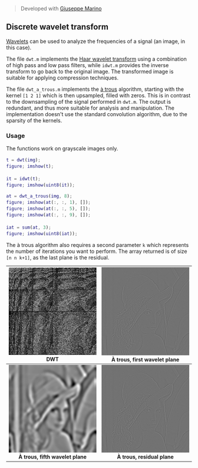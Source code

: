 > Developed with [Giuseppe Marino](https://github.com/giuseppe16180)

## Discrete wavelet transform

[Wavelets](https://en.wikipedia.org/wiki/Wavelet_transform) can be used to analyze the frequencies of a signal (an image, in this case).

The file `dwt.m` implements the [Haar wavelet transform](https://en.wikipedia.org/wiki/Haar_wavelet) using a combination of high pass and low pass filters, while `idwt.m` provides the inverse transform to go back to the original image. The transformed image is suitable for applying compression techniques.

The file `dwt_a_trous.m` implements the [à trous](https://en.wikipedia.org/wiki/Stationary_wavelet_transform) algorithm, starting with the kernel `[1 2 1]` which is then upsampled, filled with zeros. This is in contrast to the downsampling of the signal performed in `dwt.m`. The output is redundant, and thus more suitable for analysis and manipulation. The implementation doesn't use the standard convolution algorithm, due to the sparsity of the kernels.

### Usage

The functions work on grayscale images only.

```matlab
t = dwt(img);
figure; imshow(t);

it = idwt(t);
figure; imshow(uint8(it));
```

```matlab
at = dwt_a_trous(img, 8);
figure; imshow(at(:, :, 1), []);
figure; imshow(at(:, :, 5), []);
figure; imshow(at(:, :, 9), []);

iat = sum(at, 3);
figure; imshow(uint8(iat));
```

The à trous algorithm also requires a second parameter `k` which represents the number of iterations you want to perform. The array returned is of size `[n n k+1]`, as the last plane is the residual.

![](dwt.png) <br> DWT | ![](a_trous_1.png) <br> À trous, first wavelet plane
:----:|:----:
![](a_trous_5.png) <br> **À trous, fifth wavelet plane** | ![](a_trous_1.png) <br> **À trous, residual plane**